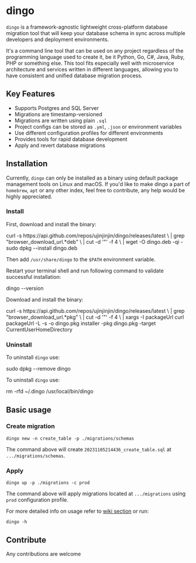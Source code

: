 # dingo

`dingo` is a framework-agnostic lightweight cross-platform database migration tool that will keep your database schema in sync across multiple developers and deployment environments.

It's a command line tool that can be used on any project regardless of the programming language used to create it, be it Python, Go, C#, Java, Ruby, PHP or something else. This tool fits especially well with microservice architecture and services written in different languages, allowing you to have consistent and unified database migration process.

## Key Features

- Supports Postgres and SQL Server
- Migrations are timestamp-versioned
- Migrations are written using plain `.sql`
- Project configs can be stored as `.yml`, `.json` or environment variables
- Use different configuration profiles for different environments
- Provides tools for rapid database development
- Apply and revert database migrations

## Installation

Currently, `dingo` can only be installed as a binary using default package management tools on Linux and macOS. If you'd like to make dingo a part of `homebrew`, `apt` or any other index, feel free to contribute, any help would be highly appreciated.

### Install

<tabs group="platform">
<tab title="Linux" group-key="platform-linux">
    <p>First, download and install the binary:</p>
    <code-block lang="shell">
        curl -s https://api.github.com/repos/ujinjinjin/dingo/releases/latest \
            | grep "browser_download_url.*deb" \
            | cut -d '"' -f 4 \
            | wget -O dingo.deb -qi -
        sudo dpkg --install dingo.deb
    </code-block>
    <p>Then add <code>/usr/share/dingo</code> to the <code>$PATH</code> environment variable.</p>
    <p>Restart your terminal shell and run following command to validate successful installation:</p>
    <code-block lang="shell">dingo --version</code-block>
</tab>
<tab title="macOS" group-key="platform-macOS">
    <p>Download and install the binary:</p>
    <code-block lang="shell">
        curl -s https://api.github.com/repos/ujinjinjin/dingo/releases/latest \
            | grep "browser_download_url.*pkg" \
            | cut -d '"' -f 4 \
            | xargs -I packageUrl curl packageUrl -L -s -o dingo.pkg
        installer -pkg dingo.pkg -target CurrentUserHomeDirectory
    </code-block>
</tab>
</tabs>

### Uninstall

<tabs group="platform">
<tab title="Linux" group-key="platform-linux">
    <p>To uninstall <code>dingo</code> use:</p>
    <code-block lang="shell">sudo dpkg --remove dingo</code-block>
</tab>
<tab title="macOS" group-key="platform-macOS">
    <p>To uninstall <code>dingo</code> use:</p>
    <code-block lang="shell">
        rm -rfd ~/.dingo /usr/local/bin/dingo
    </code-block>
</tab>
</tabs>

## Basic usage

### Create migration

```Shell
dingo new -n create_table -p ./migrations/schemas
```

The command above will create `20231105214436_create_table.sql` at `.../migrations/schemas`.

### Apply

```Shell
dingo up -p ./migrations -c prod
```

The command above will apply migrations located at `.../migrations` using `prod` configuration profile.

For more detailed info on usage refer to [wiki section](Commands.md) or run:

```Shell
dingo -h
```

## Contribute

Any contributions are welcome
